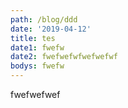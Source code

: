 ```yaml
---
path: /blog/ddd
date: '2019-04-12'
title: tes
date1: fwefw
date2: fwefwefwfwefwefwf
bodys: fwefw
---
```

fwefwefwef
